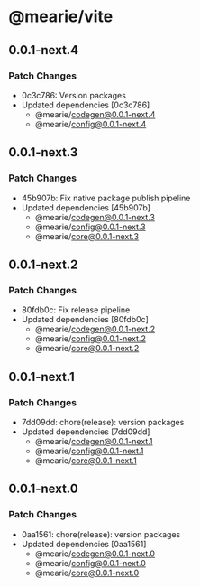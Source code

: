 # @mearie/vite

## 0.0.1-next.4

### Patch Changes

- 0c3c786: Version packages
- Updated dependencies [0c3c786]
  - @mearie/codegen@0.0.1-next.4
  - @mearie/config@0.0.1-next.4

## 0.0.1-next.3

### Patch Changes

- 45b907b: Fix native package publish pipeline
- Updated dependencies [45b907b]
  - @mearie/codegen@0.0.1-next.3
  - @mearie/config@0.0.1-next.3
  - @mearie/core@0.0.1-next.3

## 0.0.1-next.2

### Patch Changes

- 80fdb0c: Fix release pipeline
- Updated dependencies [80fdb0c]
  - @mearie/codegen@0.0.1-next.2
  - @mearie/config@0.0.1-next.2
  - @mearie/core@0.0.1-next.2

## 0.0.1-next.1

### Patch Changes

- 7dd09dd: chore(release): version packages
- Updated dependencies [7dd09dd]
  - @mearie/codegen@0.0.1-next.1
  - @mearie/config@0.0.1-next.1
  - @mearie/core@0.0.1-next.1

## 0.0.1-next.0

### Patch Changes

- 0aa1561: chore(release): version packages
- Updated dependencies [0aa1561]
  - @mearie/codegen@0.0.1-next.0
  - @mearie/config@0.0.1-next.0
  - @mearie/core@0.0.1-next.0
